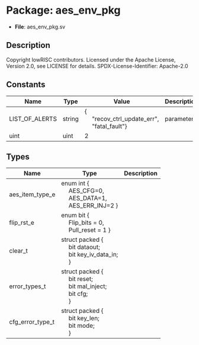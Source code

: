 # Package: aes_env_pkg

- **File**: aes_env_pkg.sv
## Description

 Copyright lowRISC contributors.
 Licensed under the Apache License, Version 2.0, see LICENSE for details.
 SPDX-License-Identifier: Apache-2.0


## Constants

| Name           | Type   | Value                                                                                                            | Description  |
| -------------- | ------ | ---------------------------------------------------------------------------------------------------------------- | ------------ |
| LIST_OF_ALERTS | string | {<br><span style="padding-left:20px">"recov_ctrl_update_err",<br><span style="padding-left:20px"> "fatal_fault"} |  parameters  |
| uint           | uint   | 2                                                                                                                |              |
## Types

| Name             | Type                                                                                                                                                                                                                                           | Description |
| ---------------- | ---------------------------------------------------------------------------------------------------------------------------------------------------------------------------------------------------------------------------------------------- | ----------- |
| aes_item_type_e  | enum int {<br><span style="padding-left:20px"> AES_CFG=0,<br><span style="padding-left:20px"> AES_DATA=1,<br><span style="padding-left:20px"> AES_ERR_INJ=2 }                                                                                  |             |
| flip_rst_e       | enum bit {<br><span style="padding-left:20px"> Flip_bits = 0,<br><span style="padding-left:20px"> Pull_reset = 1 }                                                                                                                             |             |
| clear_t          | struct packed {<br><span style="padding-left:20px">     bit          dataout;<br><span style="padding-left:20px">     bit          key_iv_data_in;<br><span style="padding-left:20px">   }                                                     |             |
| error_types_t    | struct packed {<br><span style="padding-left:20px">     bit          reset;<br><span style="padding-left:20px">     bit          mal_inject;<br><span style="padding-left:20px">     bit          cfg;<br><span style="padding-left:20px">   } |             |
| cfg_error_type_t | struct packed {<br><span style="padding-left:20px">     bit          key_len;<br><span style="padding-left:20px">     bit          mode;<br><span style="padding-left:20px">   }                                                               |             |
